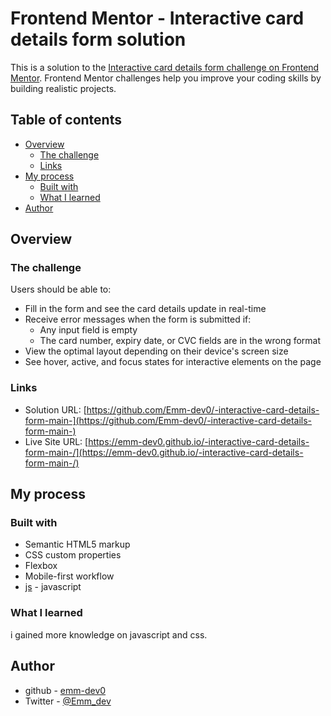 # Frontend Mentor - Interactive card details form solution

This is a solution to the [Interactive card details form challenge on Frontend Mentor](https://www.frontendmentor.io/challenges/interactive-card-details-form-XpS8cKZDWw). Frontend Mentor challenges help you improve your coding skills by building realistic projects. 

## Table of contents

- [Overview](#overview)
  - [The challenge](#the-challenge)
  - [Links](#links)
- [My process](#my-process)
  - [Built with](#built-with)
  - [What I learned](#what-i-learned)
- [Author](#author)

## Overview

### The challenge

Users should be able to:

- Fill in the form and see the card details update in real-time
- Receive error messages when the form is submitted if:
  - Any input field is empty
  - The card number, expiry date, or CVC fields are in the wrong format
- View the optimal layout depending on their device's screen size
- See hover, active, and focus states for interactive elements on the page



### Links

- Solution URL: [https://github.com/Emm-dev0/-interactive-card-details-form-main-](https://github.com/Emm-dev0/-interactive-card-details-form-main-)
- Live Site URL: [https://emm-dev0.github.io/-interactive-card-details-form-main-/](https://emm-dev0.github.io/-interactive-card-details-form-main-/)

## My process

### Built with

- Semantic HTML5 markup
- CSS custom properties
- Flexbox
- Mobile-first workflow
- [js](https://js.org/) - javascript


### What I learned

i gained more knowledge on javascript and css.



## Author

- github - [emm-dev0](https://emm-dev0.github.io/)
- Twitter - [@Emm_dev](https://www.twitter.com/[Emm_dev)


